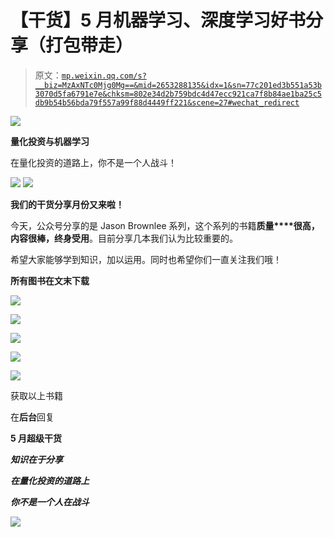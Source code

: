 # 【干货】5 月机器学习、深度学习好书分享（打包带走）

> 原文：[`mp.weixin.qq.com/s?__biz=MzAxNTc0Mjg0Mg==&mid=2653288135&idx=1&sn=77c201ed3b551a53b3070d5fa6791e7e&chksm=802e34d2b759bdc4d47ecc921ca7f8b84ae1ba25c5db9b54b56bda79f557a99f88d4449ff221&scene=27#wechat_redirect`](http://mp.weixin.qq.com/s?__biz=MzAxNTc0Mjg0Mg==&mid=2653288135&idx=1&sn=77c201ed3b551a53b3070d5fa6791e7e&chksm=802e34d2b759bdc4d47ecc921ca7f8b84ae1ba25c5db9b54b56bda79f557a99f88d4449ff221&scene=27#wechat_redirect)

![](img/0c3ddf05156b60d71602451bec763375.png)

**量化投资与机器学习**

在量化投资的道路上，你不是一个人战斗！

![](img/a8465e65bf54c375c9f3fba202bb9d86.png) ![](img/70f852b412b4ec40489fcd4c5d400e14.png)

**我们的干货分享月份又来啦！**

今天，公众号分享的是 Jason Brownlee 系列，这个系列的书籍**质量****很高，内容很棒，终身受用**。目前分享几本我们认为比较重要的。 

希望大家能够学到知识，加以运用。同时也希望你们一直关注我们哦！

**所有图书在文末下载**

![](img/e8b4b8b15fe9bb064b065de713e263f6.png)

![](img/8e9169abdb3195b7328d434602d0cee2.png)

![](img/e6118dffcbf9bc33acc3813427806159.png)

![](img/cf900c95f7affbb6c91fada523b9836f.png)

![](img/a4fd1dd849d6f679cde53f668a488f60.png)

获取以上书籍

在**后台**回复

**5 月超级干货**

***知识在于分享***

***在量化投资的道路上***

***你不是一个人在战斗***

![](img/b5177350d146bbb93496188fa460ff9b.png)